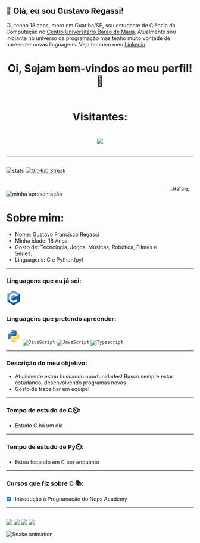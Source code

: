  ## :space_invader: Olá, eu sou Gustavo Regassi!

Oi, tenho 18 anos, moro em Guariba/SP, sou estudante de Ciência da Computação no [Centro Universitário Barão de Mauá](https://www.baraodemaua.br/). Atualmente sou iniciante no universo da programação mas tenho muito vontade de apreender novas linguagens. Veja também meu [Linkedin](https://www.linkedin.com/in/gustavo-francisco-regassi-1b747725a/).




<h1 align="center"
    <p>
Oi, Sejam bem-vindos ao meu perfil! 👋
<br>
<br>
<p align="center">Visitantes:</p>
<p align="center"><img align="center"src="https://profile-counter.glitch.me/gustavoregassi/count.svg"/></p>
   </p><hr>
   
</h1>

![stats](https://github-readme-stats.vercel.app/api?username=gustavoregassi&show_icons=true&theme=tokyonight)
[![GitHub Streak](http://github-readme-streak-stats.herokuapp.com?user=gustavoregassi&theme=tokyonight)](https://git.io/streak-stats)

<div style="display: inline_block"><br>
<img align="right" alt="Rafa-pic" height="180" style="border-radius:80px;" 
src="https://gist.githubusercontent.com/MedRedha/fd8e2481bde2610c96b9aafde543879c/raw/88624e8d31c4295973dcb7c900dacf0edc0a6d99/coding.gif">
</div>

![minha apresentação](https://img.shields.io/static/v1?label=SOBRE-MIM&message=GITHUB&color=<COLOR>&style=<STYLE>&logo=<LOGO>)

# Sobre mim:
- Nome: Gustavo Francisco Regassi
- Minha idade: 18 Anos
- Gosto de: Tecnologia, Jogos, Músicas, Robótica, Filmes e Séries.
- Linguagens: C e Python(py) 
<hr>

### Linguagens que eu já sei:
<code><img width="40px" src="https://raw.githubusercontent.com/devicons/devicon/master/icons/c/c-original.svg" title = "JavaScript"/></code>

  
### Linguagens que pretendo apreender:
<code><img width="40px" src="https://raw.githubusercontent.com/devicons/devicon/master/icons/python/python-original.svg" title = "Typescript"/></code>
<code><img width="40px" src="https://growiz.com.br/wp-content/uploads/2020/08/kisspng-c-programming-language-logo-microsoft-visual-stud-atlas-portfolio-5b899192d7c600.1628571115357423548838.png" title = "JavaScript"/></code>
<code><img width="40px" src="https://cdn.jsdelivr.net/gh/devicons/devicon/icons/javascript/javascript-original.svg" title = "JavaScript"/></code>
<code><img width="40px" src="https://cdn.jsdelivr.net/gh/devicons/devicon/icons/typescript/typescript-original.svg" title = "Typescript"/></code>
    
</div>
<hr>

### Descrição do meu objetivo:
- Atualmente estou buscando oportunidades! Busco sempre estar estudando, desenvolvendo programas novos
- Gosto de trabalhar em equipe!
<hr>

### Tempo de estudo de C⏲️:
- Estudo C há um dia
<hr>

### Tempo de estudo de Py⏲️:
- Estou focando em C por enquanto
<hr>

### Cursos que fiz sobre C 📚:

- [x] Introdução à Programação do Neps Academy

<hr>


##

<div>
  <a href="https://www.youtube.com/channel/UCxO3fcT6mRctGVSAAOdD4LA" target="_blank"><img src="https://img.shields.io/badge/YouTube-FF0000?style=for-the-badge&logo=youtube&logoColor=white" target="_blank"></a>
  <a href="https://www.instagram.com/gustavo_regassi/" target="_blank"><img src="https://img.shields.io/badge/-Instagram-%23E4405F?style=for-the-badge&logo=instagram&logoColor=white" target="_blank"></a>
  <a href = "mailto:contatogustavofranciscoregassi@gmail.com"><img src="https://img.shields.io/badge/-Gmail-%23333?style=for-the-badge&logo=gmail&logoColor=white" target="_blank"></a>
  <a href="https://www.linkedin.com/in/gustavo-francisco-regassi-1b747725a/" target="_blank"><img src="https://img.shields.io/badge/-LinkedIn-%230077B5?style=for-the-badge&logo=linkedin&logoColor=white" target="_blank"></a> 

</div>

![Snake animation](https://github.com/gustavoregassi/gustavoregassi/blob/output/github-contribution-grid-snake.svg) 

